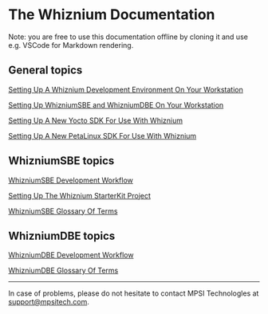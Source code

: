 # The Whiznium Documentation

Note: you are free to use this documentation offline by cloning it and use e.g. VSCode for Markdown rendering.

## General topics

[Setting Up A Whiznium Development Environment On Your Workstation](./setup.md)

[Setting Up WhizniumSBE and WhizniumDBE On Your Workstation](./setup_sbedbe.md)

[Setting Up A New Yocto SDK For Use With Whiznium](./setup_yocto.md)

[Setting Up A New PetaLinux SDK For Use With Whiznium](./setup_peta.md)

<!-- [Working With Cloud-based Whiznium (WaaS)](./whiz_cloud.md) -->

## WhizniumSBE topics

[WhizniumSBE Development Workflow](./sbe.md)

[Setting Up The Whiznium StarterKit Project](./wzsk.md)

<!-- [WhizniumSBE Model Files](./sbemdl.md) -->

[WhizniumSBE Glossary Of Terms](./sbegloss.md)

## WhizniumDBE topics

[WhizniumDBE Development Workflow](./dbe.md)

<!-- [Setting Up The Whiznium StarterKit Device Project](./wskd.md) -->

<!-- [WhizniumDBE Model Files](./dbemdl.md) -->

[WhizniumDBE Glossary Of Terms](./dbegloss.md)

---

In case of problems, please do not hesitate to contact MPSI Technologles at [support@mpsitech.com](mailto:support@mpsitech.com).
